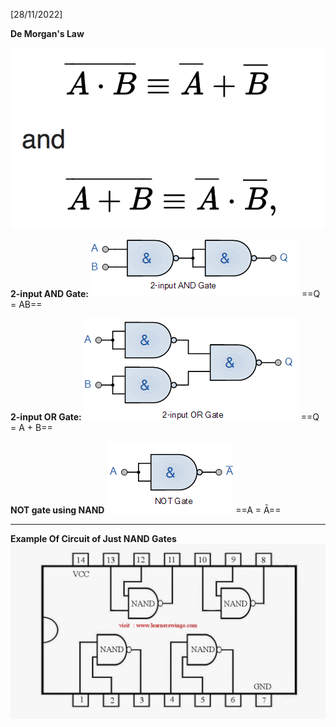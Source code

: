 [28/11/2022]

**De Morgan's Law**

![morgan|250](CPS%20205/Document/Images/images%20(1).png)


**2-input AND Gate:**
![](CPS%20205/Document/Images/2inputand.png)
==Q = AB==


**2-input OR Gate:**
![](CPS%20205/Document/Images/2inputor.png)
==Q = A + B==


**NOT gate using NAND**
![](CPS%20205/Document/Images/andnotgate.png)
==A = Ā==



---

**Example Of Circuit of Just NAND Gates**
![nandcircuit|400](CPS%20205/Document/Images/Pasted%20image%2020221128091534.png)

